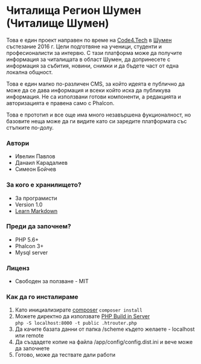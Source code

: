 # Читалища Регион Шумен (Читалище Шумен) #

Това е един проект направен по време на [Code4.Tech](http://code4.tech) в [Шумен](http://code4.tech/shumen) състезание 2016 г. Цели подготвяне на ученици, студенти и професионалисти за интервю. 
С тази платформа може да получите информация за читалищата в област Шумен, да допринесете с информация за събития, новини, снимки и да бъдете част от една локална общност.

Това е един малко по-различен CMS, за който идеята е публично да може да се дава информация и всеки който иска да публикува информация. Не са използвани готови компоненти, а редакцията и авторизацията е правена само с Phalcon. 

Това е прототип и все още има много незавършена фукционалност, но базовите неща може да ги видите като си заредите платформата със стъпките по-долу.

### Автори ###

* Ивелин Павлов
* Данаил Карадалиев
* Симеон Бойчев

### За кого е хранилището? ###

* За програмисти
* Version 1.0
* [Learn Markdown](https://bitbucket.org/tutorials/markdowndemo)

### Преди да започнем? ###

* PHP 5.6+ 
* Phalcon 3+
* Mysql server

### Лиценз ###

* Свободен за ползване - MIT

### Как да го инсталираме ###

1. Като инициализирате [composer](https://getcomposer.org/) 
`composer install`
2. Можете директно да използвате [PHP Build in Server](http://php.net/manual/en/features.commandline.webserver.php)   
`php -S localhost:8000 -t public .htrouter.php` 
3. Да качите базата данни от папка /scheme където желаете - localhost или remote
4. Да създадете копие на файла /app/config/config.dist.ini и вече може да започнете
5. Готово, може да тествате дали работи
